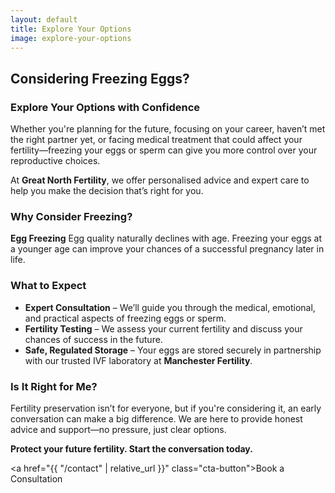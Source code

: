 ```yaml
---
layout: default
title: Explore Your Options
image: explore-your-options
---
```


## Considering Freezing Eggs?

### Explore Your Options with Confidence

Whether you're planning for the future, focusing on your career, haven’t met the right partner yet, or facing medical treatment that could affect your fertility—freezing your eggs or sperm can give you more control over your reproductive choices.

At **Great North Fertility**, we offer personalised advice and expert care to help you make the decision that’s right for you.

### Why Consider Freezing?

**Egg Freezing**
Egg quality naturally declines with age. Freezing your eggs at a younger age can improve your chances of a successful pregnancy later in life.

### What to Expect

* **Expert Consultation** – We’ll guide you through the medical, emotional, and practical aspects of freezing eggs or sperm.
* **Fertility Testing** – We assess your current fertility and discuss your chances of success in the future.
* **Safe, Regulated Storage** – Your eggs are stored securely in partnership with our trusted IVF laboratory at **Manchester Fertility**.

### Is It Right for Me?

Fertility preservation isn’t for everyone, but if you're considering it, an early conversation can make a big difference. We are here to provide honest advice and support—no pressure, just clear options.

**Protect your future fertility. Start the conversation today.**

<a href="{{ "/contact" | relative_url }}" class="cta-button">Book a Consultation</a>
